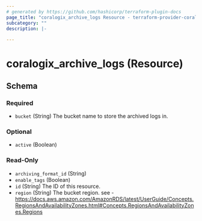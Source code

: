```yaml
---
# generated by https://github.com/hashicorp/terraform-plugin-docs
page_title: "coralogix_archive_logs Resource - terraform-provider-coralogix"
subcategory: ""
description: |-
  
---
```


# coralogix_archive_logs (Resource)





<!-- schema generated by tfplugindocs -->
## Schema

### Required

- `bucket` (String) The bucket name to store the archived logs in.

### Optional

- `active` (Boolean)

### Read-Only

- `archiving_format_id` (String)
- `enable_tags` (Boolean)
- `id` (String) The ID of this resource.
- `region` (String) The bucket region. see - https://docs.aws.amazon.com/AmazonRDS/latest/UserGuide/Concepts.RegionsAndAvailabilityZones.html#Concepts.RegionsAndAvailabilityZones.Regions
